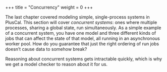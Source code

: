 +++
title = "Concurrency"
weight = 0
+++

The last chapter covered modeling simple, single-process systems in PlusCal. This section will cover _concurrent systems_: ones where multiple processes, sharing a global state, run simultaneously. As a simple example of a concurrent system, you have one model and three different kinds of jobs that can affect the state of that model, all running in an asynchronous worker pool. How do you guarantee that just the right ordering of run jobs doesn’t cause data to somehow break?

Reasoning about concurrent systems gets intractable quickly, which is why we get a model checker to reason about it for us.
